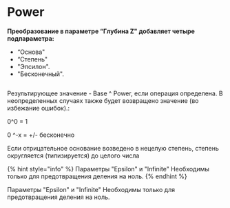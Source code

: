 # Power

**Преобразование в параметре “Глубина Z" добавляет четыре подпараметра:**

* “Основа"
* “Степень"
* "Эпсилон".
* "Бесконечный".

<figure><img src="https://lh7-us.googleusercontent.com/HWoAaefRTpHwVJ94lX1sIOA0G_Nspp0Zl_96VTZMj7rUGZczGGd3CVE1tzuofE7N3bHZgT6Aa1urx4XToeO-w9GCldTj95790EvFZNa5klQBxIwG6lTPDXg62oz7SnCjKb5Y7-ke_ga9StDoDh029PM" alt=""><figcaption></figcaption></figure>

Результирующее значение - Base ^ Power, если операция определена. В неопределенных случаях также будет возвращено значение (во избежание ошибок).:

0^0 = 1

&#x20;0 ^-x = +/- бесконечно

&#x20;Если отрицательное основание возведено в нецелую степень, степень округляется (типизируется) до целого числа

{% hint style="info" %}
Параметры "Epsilon" и "Infinite" Необходимы только для предотвращения деления на ноль.
{% endhint %}

Параметры "Epsilon" и "Infinite" Необходимы только для предотвращения деления на ноль.

